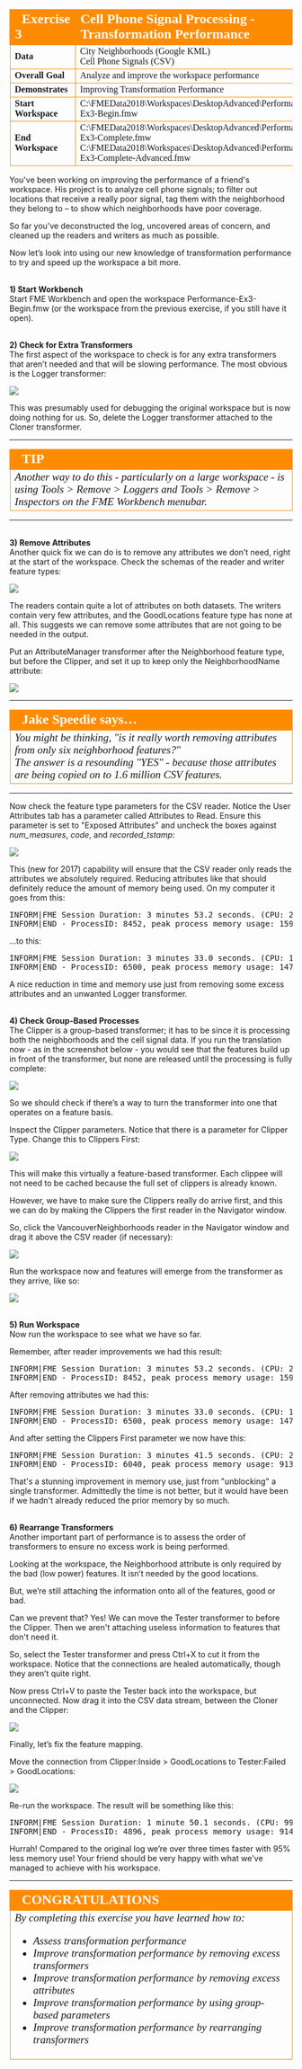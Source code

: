 <!--Exercise Section-->


<table style="border-spacing: 0px;border-collapse: collapse;font-family:serif">
<tr>
<td style="vertical-align:middle;background-color:darkorange;border: 2px solid darkorange">
<i class="fa fa-cogs fa-lg fa-pull-left fa-fw" style="color:white;padding-right: 12px;vertical-align:text-top"></i>
<span style="color:white;font-size:x-large;font-weight: bold">Exercise 3</span>
</td>
<td style="border: 2px solid darkorange;background-color:darkorange;color:white">
<span style="color:white;font-size:x-large;font-weight: bold">Cell Phone Signal Processing - Transformation Performance</span>
</td>
</tr>

<tr>
<td style="border: 1px solid darkorange; font-weight: bold">Data</td>
<td style="border: 1px solid darkorange">City Neighborhoods (Google KML)<br>Cell Phone Signals (CSV)</td>
</tr>

<tr>
<td style="border: 1px solid darkorange; font-weight: bold">Overall Goal</td>
<td style="border: 1px solid darkorange">Analyze and improve the workspace performance</td>
</tr>

<tr>
<td style="border: 1px solid darkorange; font-weight: bold">Demonstrates</td>
<td style="border: 1px solid darkorange">Improving Transformation Performance</td>
</tr>

<tr>
<td style="border: 1px solid darkorange; font-weight: bold">Start Workspace</td>
<td style="border: 1px solid darkorange">C:\FMEData2018\Workspaces\DesktopAdvanced\Performance-Ex3-Begin.fmw</td>
</tr>

<tr>
<td style="border: 1px solid darkorange; font-weight: bold">End Workspace</td>
<td style="border: 1px solid darkorange">C:\FMEData2018\Workspaces\DesktopAdvanced\Performance-Ex3-Complete.fmw<br>C:\FMEData2018\Workspaces\DesktopAdvanced\Performance-Ex3-Complete-Advanced.fmw</td>
</tr>

</table>

You've been working on improving the performance of a friend's workspace. His project is to analyze cell phone signals; to filter out locations that receive a really poor signal, tag them with the neighborhood they belong to – to show which neighborhoods have poor coverage.

So far you’ve deconstructed the log, uncovered areas of concern, and cleaned up the readers and writers as much as possible. 

Now let’s look into using our new knowledge of transformation performance to try and speed up the workspace a bit more.


<br>**1) Start Workbench**
<br>Start FME Workbench and open the workspace Performance-Ex3-Begin.fmw (or the workspace from the previous exercise, if you still have it open).


<br>**2) Check for Extra Transformers**
<br>The first aspect of the workspace to check is for any extra transformers that aren’t needed and that will be slowing performance. The most obvious is the Logger transformer:

![](./Images/Img2.208.Ex3.UnnecessaryLogger.png)

This was presumably used for debugging the original workspace but is now doing nothing for us. So, delete the Logger transformer attached to the Cloner transformer.

---

<!--Tip Section--> 

<table style="border-spacing: 0px">
<tr>
<td style="vertical-align:middle;background-color:darkorange;border: 2px solid darkorange">
<i class="fa fa-info-circle fa-lg fa-pull-left fa-fw" style="color:white;padding-right: 12px;vertical-align:text-top"></i>
<span style="color:white;font-size:x-large;font-weight: bold;font-family:serif">TIP</span>
</td>
</tr>

<tr>
<td style="border: 1px solid darkorange">
<span style="font-family:serif; font-style:italic; font-size:larger">
Another way to do this - particularly on a large workspace - is using Tools &gt; Remove &gt; Loggers and Tools &gt; Remove &gt; Inspectors on the FME Workbench menubar.
</span>
</td>
</tr>
</table>

---

<br>**3) Remove Attributes**
<br>Another quick fix we can do is to remove any attributes we don’t need, right at the start of the workspace. Check the schemas of the reader and writer feature types:

![](./Images/Img2.209.Ex3.SourceSchemaAttributes.png)

The readers contain quite a lot of attributes on both datasets. The writers contain very few attributes, and the GoodLocations feature type has none at all. This suggests we can remove some attributes that are not going to be needed in the output.

Put an AttributeManager transformer after the Neighborhood feature type, but before the Clipper, and set it up to keep only the NeighborhoodName attribute:

![](./Images/Img2.210.Ex3.AttributeManagerRemoveAttrs.png)

---

<table style="border-spacing: 0px">
<tr>
<td style="vertical-align:middle;background-color:darkorange;border: 2px solid darkorange">
<i class="fa fa-quote-left fa-lg fa-pull-left fa-fw" style="color:white;padding-right: 12px;vertical-align:text-top"></i>
<span style="color:white;font-size:x-large;font-weight: bold;font-family:serif">Jake Speedie says…</span>
</td>
</tr>

<tr>
<td style="border: 1px solid darkorange">
<span style="font-family:serif; font-style:italic; font-size:larger">
You might be thinking, "is it really worth removing attributes from only six neighborhood features?"
<br>The answer is a resounding "YES" - because those attributes are being copied on to 1.6 million CSV features.
</span>
</td>
</tr>
</table>

---

Now check the feature type parameters for the CSV reader. Notice the User Attributes tab has a parameter called Attributes to Read. Ensure this parameter is set to "Exposed Attributes" and uncheck the boxes against *num_measures*, *code*, and *recorded_tstamp*:


![](./Images/Img2.211.Ex3.CSVReaderAttrsToRead.png)

This (new for 2017) capability will ensure that the CSV reader only reads the attributes we absolutely required. Reducing attributes like that should definitely reduce the amount of memory being used. On my computer it goes from this:

<pre>
INFORM|FME Session Duration: 3 minutes 53.2 seconds. (CPU: 219.2s user, 11.7s system)
INFORM|END - ProcessID: 8452, peak process memory usage: 1598548 kB, current process memory usage: 81596 kB
</pre>

...to this:

<pre>
INFORM|FME Session Duration: 3 minutes 33.0 seconds. (CPU: 198.6s user, 12.2s system)
INFORM|END - ProcessID: 6500, peak process memory usage: 1478796 kB, current process memory usage: 82468 kB
</pre>

A nice reduction in time and memory use just from removing some excess attributes and an unwanted Logger transformer.


<br>**4) Check Group-Based Processes**
<br>The Clipper is a group-based transformer; it has to be since it is processing both the neighborhoods and the cell signal data. If you run the translation now - as in the screenshot below - you would see that the features build up in front of the transformer, but none are released until the processing is fully complete:

![](./Images/Img2.212.Ex3.MidTranslationClipper.png)

So we should check if there’s a way to turn the transformer into one that operates on a feature basis.  

Inspect the Clipper parameters. Notice that there is a parameter for Clipper Type. Change this to Clippers First:

![](./Images/Img2.213.Ex3.ClippersFirstSetting.png)

This will make this virtually a feature-based transformer. Each clippee will not need to be cached because the full set of clippers is already known.

However, we have to make sure the Clippers really do arrive first, and this we can do by making the Clippers the first reader in the Navigator window.

So, click the VancouverNeighborhoods reader in the Navigator window and drag it above the CSV reader (if necessary):

![](./Images/Img2.214.Ex3.MoveReader.png)

Run the workspace now and features will emerge from the transformer as they arrive, like so:

![](./Images/Img2.215.Ex3.MidTranslationClipperUnblocked.png)


<br>**5) Run Workspace**
<br>Now run the workspace to see what we have so far.

Remember, after reader improvements we had this result:

<pre>
INFORM|FME Session Duration: 3 minutes 53.2 seconds. (CPU: 219.2s user, 11.7s system)
INFORM|END - ProcessID: 8452, peak process memory usage: 1598548 kB, current process memory usage: 81596 kB
</pre>

After removing attributes we had this:

<pre>
INFORM|FME Session Duration: 3 minutes 33.0 seconds. (CPU: 198.6s user, 12.2s system)
INFORM|END - ProcessID: 6500, peak process memory usage: 1478796 kB, current process memory usage: 82468 kB
</pre>


And after setting the Clippers First parameter we now have this:

<pre>
INFORM|FME Session Duration: 3 minutes 41.5 seconds. (CPU: 208.4s user, 10.5s system)
INFORM|END - ProcessID: 6040, peak process memory usage: 91320 kB, current process memory usage: 79908 kB
</pre>

That's a stunning improvement in memory use, just from "unblocking" a single transformer. Admittedly the time is not better, but it would have been if we hadn't already reduced the prior memory by so much. 


<br>**6) Rearrange Transformers**
<br>Another important part of performance is to assess the order of transformers to ensure no excess work is being performed.

Looking at the workspace, the Neighborhood attribute is only required by the bad (low power) features. It isn’t needed by the good locations.

But, we’re still attaching the information onto all of the features, good or bad.

Can we prevent that? Yes! We can move the Tester transformer to before the Clipper. Then we aren't attaching useless information to features that don't need it.

So, select the Tester transformer and press Ctrl+X to cut it from the workspace. Notice that the connections are healed automatically, though they aren’t quite right.

Now press Ctrl+V to paste the Tester back into the workspace, but unconnected. Now drag it into the CSV data stream, between the Cloner and the Clipper:

![](./Images/Img2.216.Ex3.WorkspaceWithMovedTester.png)

Finally, let’s fix the feature mapping.

Move the connection from Clipper:Inside &gt; GoodLocations to Tester:Failed &gt; GoodLocations:

![](./Images/Img2.217.Ex3.MovedTesterConnected.png)

Re-run the workspace. The result will be something like this:

<pre>
INFORM|FME Session Duration: 1 minute 50.1 seconds. (CPU: 99.7s user, 9.0s system)
INFORM|END - ProcessID: 4896, peak process memory usage: 91452 kB...
</pre>

Hurrah! Compared to the original log we’re over three times faster with 95% less memory use! Your friend should be very happy with what we've managed to achieve with his workspace.

---

<!--Exercise Congratulations Section--> 

<table style="border-spacing: 0px">
<tr>
<td style="vertical-align:middle;background-color:darkorange;border: 2px solid darkorange">
<i class="fa fa-thumbs-o-up fa-lg fa-pull-left fa-fw" style="color:white;padding-right: 12px;vertical-align:text-top"></i>
<span style="color:white;font-size:x-large;font-weight: bold;font-family:serif">CONGRATULATIONS</span>
</td>
</tr>

<tr>
<td style="border: 1px solid darkorange">
<span style="font-family:serif; font-style:italic; font-size:larger">
By completing this exercise you have learned how to:
<ul><li>Assess transformation performance</li>
<li>Improve transformation performance by removing excess transformers</li>
<li>Improve transformation performance by removing excess attributes</li>
<li>Improve transformation performance by using group-based parameters</li>
<li>Improve transformation performance by rearranging transformers</li></ul>
</span>
</td>
</tr>
</table>
